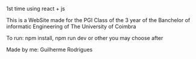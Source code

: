 1st time using react + js

This is a WebSite made for the PGI Class of the 3 year of the Banchelor of informatic Engineering of The University of Coimbra

To run:
npm install,
npm run dev or other you may choose after


Made by me:
Guilherme Rodrigues
